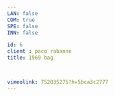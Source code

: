 ```yaml
---
LAN: false  
COM: true
SPE: false
INN: false

id: 6
client : paco rabanne 
title: 1969 bag



vimeolink: 752035275?h=5bca3c2777
---
```


